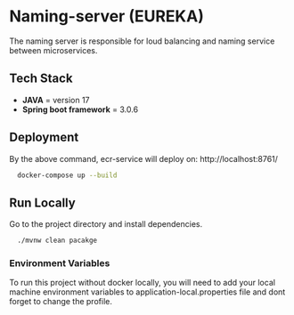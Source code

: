 # Naming-server (EUREKA)
The naming server is responsible for loud balancing and naming service between microservices.

## Tech Stack
- **JAVA** = version 17
- **Spring boot framework** = 3.0.6


## Deployment
By the above command, ecr-service will deploy on: <link> http://localhost:8761/ </link>

```bash
  docker-compose up --build
```

## Run Locally
Go to the project directory and install dependencies.

```bash
  ./mvnw clean pacakge
```

### Environment Variables
To run this project without docker locally, you will need to add your local machine environment variables to application-local.properties file and dont forget to change the profile.

